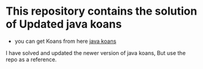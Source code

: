 #  This repository contains the solution of Updated java koans
- you can get Koans from here [java koans](https://github.com/matyb/java-koans)

I have solved and updated the newer version of java koans, But use the repo as a reference.